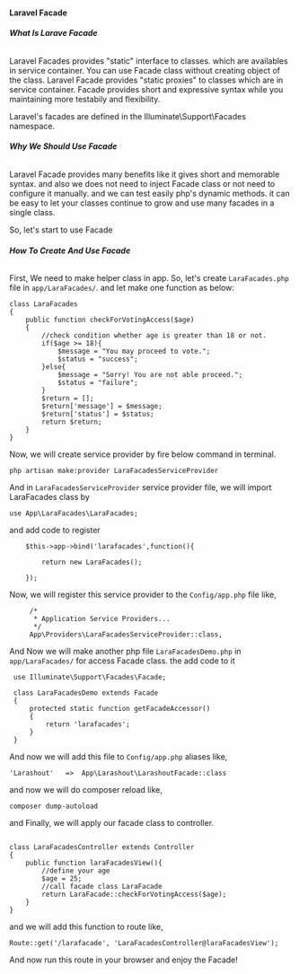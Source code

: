 #### **Laravel Facade**

###### **What Is Larave Facade**

Laravel Facades provides "static" interface to classes. which are availables in service container.
You can use Facade class without creating object of the class. Laravel Facade provides "static proxies" to classes which are in service container.
Facade provides short and expressive syntax while you maintaining more
testabily and flexibility.

Laravel's facades are defined in the Illuminate\Support\Facades namespace.

###### **Why We Should Use Facade**

Laravel Facade provides many benefits like it gives short and memorable syntax. and also we does not need to inject Facade class or not need to configure 
it manually. and we can test easily php's dynamic methods. it can be easy to let your classes continue to grow and use many facades in a single class.

So, let's start to use Facade

###### **How To Create And Use Facade**

First, We need to make helper class in app. So, let's create `LaraFacades.php` file in `app/LaraFacades/`. and let make one function as below:

```namespace App\LaraFacades;
class LaraFacades
{
    public function checkForVotingAccess($age)
    {
        //check condition whether age is greater than 18 or not.
        if($age >= 18){
            $message = "You may proceed to vote.";
            $status = "success";
        }else{
            $message = "Sorry! You are not able proceed.";
            $status = "failure";
        }
        $return = [];
        $return['message'] = $message;
        $return['status'] = $status;
        return $return;
    }
}
```

Now, we will create service provider by fire below command in terminal.

`php artisan make:provider LaraFacadesServiceProvider`

And in `LaraFacadesServiceProvider` service provider file, we will import LaraFacades class by 

`use App\LaraFacades\LaraFacades;`

and add code to register

        $this->app->bind('larafacades',function(){

            return new LaraFacades();

        });
        
 Now, we will register this service provider to the `Config/app.php` file like,
  
         /*
          * Application Service Providers...
          */
         App\Providers\LaraFacadesServiceProvider::class,
         
 And Now we will make another php file `LaraFacadesDemo.php` in `app/LaraFacades/` for access Facade class.
 the add code to it
 
``` namespace App\LaraFacades;
 use Illuminate\Support\Facades\Facade;
 
 class LaraFacadesDemo extends Facade
 {
     protected static function getFacadeAccessor()
     {
         return 'larafacades';
     }
 }
```

And now we will add this file to `Config/app.php` aliases like,

`'Larashout'   =>  App\Larashout\LarashoutFacade::class`

and now we will do composer reload like,

`composer dump-autoload`

and Finally, we will apply our facade class to controller.

```use LaraFacade;

class LaraFacadesController extends Controller
{
    public function laraFacadesView(){
        //define your age
        $age = 25;
        //call facade class LaraFacade
        return LaraFacade::checkForVotingAccess($age);
    }
}
```

and we will add this function to route like,

`Route::get('/larafacade', 'LaraFacadesController@laraFacadesView');`

And now run this route in your browser and enjoy the Facade!

 
 
